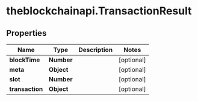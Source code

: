 # theblockchainapi.TransactionResult

## Properties

Name | Type | Description | Notes
------------ | ------------- | ------------- | -------------
**blockTime** | **Number** |  | [optional] 
**meta** | **Object** |  | [optional] 
**slot** | **Number** |  | [optional] 
**transaction** | **Object** |  | [optional] 


